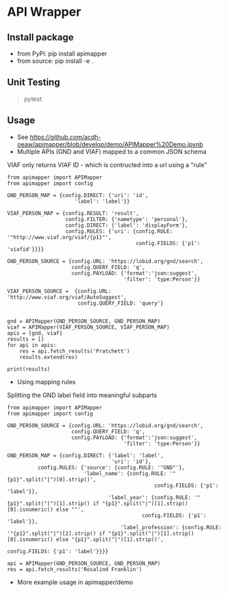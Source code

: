 # API Wrapper

## Install package
* from PyPi:
    pip install apimapper
* from source:
    pip install -e .

## Unit Testing
   >pytest

## Usage

* See https://github.com/acdh-oeaw/apimapper/blob/develop/demo/APIMapper%20Demo.ipynb
* Multiple APIs (GND and VIAF) mapped to a common JSON schema

VIAF only returns VIAF ID - which is contructed into a url using a "rule"
```
from apimapper import APIMapper
from apimapper import config

GND_PERSON_MAP = {config.DIRECT: {'uri': 'id',
                      'label': 'label'}}

VIAF_PERSON_MAP = {config.RESULT: 'result',
                   config.FILTER: {'nametype': 'personal'},
                   config.DIRECT: {'label': 'displayForm'},
                   config.RULES: {'uri': {config.RULE: '"http://www.viaf.org/viaf/{p1}"',
                                          config.FIELDS: {'p1': 'viafid'}}}}

GND_PERSON_SOURCE = {config.URL: 'https://lobid.org/gnd/search',
                     config.QUERY_FIELD: 'q',
                     config.PAYLOAD: {'format':'json:suggest',
                                      'filter': 'type:Person'}}

VIAF_PERSON_SOURCE =  {config.URL: 'http://www.viaf.org/viaf/AutoSuggest',
                       config.QUERY_FIELD: 'query'}


gnd = APIMapper(GND_PERSON_SOURCE, GND_PERSON_MAP)
viaf = APIMapper(VIAF_PERSON_SOURCE, VIAF_PERSON_MAP)
apis = [gnd, viaf]
results = []
for api in apis:
    res = api.fetch_results('Pratchett')
    results.extend(res)

print(results)
```

* Using mapping rules

Splitting the GND label field into meaningful subparts
```
from apimapper import APIMapper
from apimapper import config

GND_PERSON_SOURCE = {config.URL: 'https://lobid.org/gnd/search',
                     config.QUERY_FIELD: 'q',
                     config.PAYLOAD: {'format':'json:suggest',
                                      'filter': 'type:Person'}}

GND_PERSON_MAP = {config.DIRECT: {'label': 'label',
                                  'uri': 'id'},
          config.RULES: {'source': {config.RULE: '"GND"'},
                         'label_name': {config.RULE: '"{p1}".split("|")[0].strip()',
                                                config.FIELDS: {'p1': 'label'}},
                                 'label_year': {config.RULE: '"{p1}".split("|")[1].strip() if "{p1}".split("|")[1].strip()[0].isnumeric() else ""',
                                            config.FIELDS: {'p1': 'label'}},
                                     'label_profession': {config.RULE: '"{p1}".split("|")[2].strip() if "{p1}".split("|")[1].strip()[0].isnumeric() else "{p1}".split("|")[1].strip()',
                                                          config.FIELDS: {'p1': 'label'}}}}

api = APIMapper(GND_PERSON_SOURCE, GND_PERSON_MAP)
res = api.fetch_results('Rosalind Franklin')
```

* More example usage in apimapper/demo

